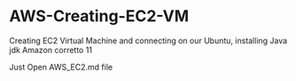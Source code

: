 # AWS-Creating-EC2-VM
Creating EC2 Virtual Machine and connecting on our Ubuntu, installing Java jdk Amazon corretto 11
<br />

Just Open AWS_EC2.md file
